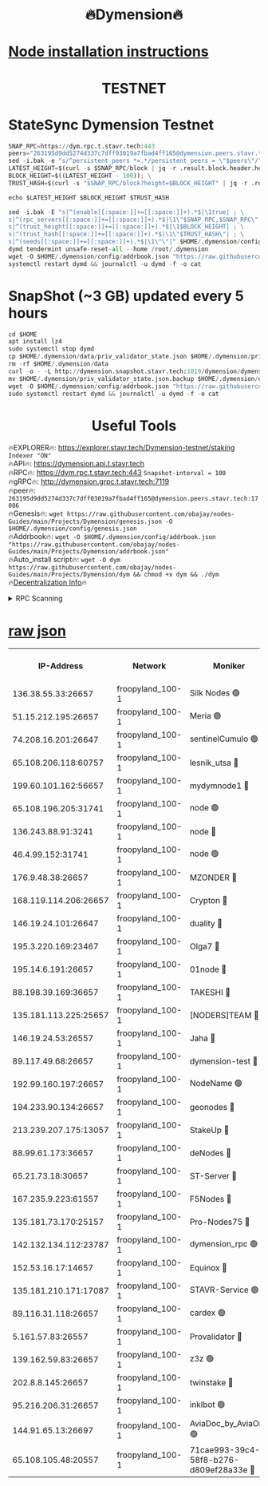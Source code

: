 <h1 align="center"> 🔥Dymension🔥</h1>

[Node installation instructions](https://github.com/obajay/nodes-Guides/tree/main/Projects/Dymension)
=

<h1 align="center"> TESTNET</h1>

# StateSync Dymension Testnet
```python
SNAP_RPC=https://dym.rpc.t.stavr.tech:443
peers="263195d9dd5274d337c7dff03019a7fbad4ff165@dymension.peers.stavr.tech:17086"
sed -i.bak -e "s/^persistent_peers *=.*/persistent_peers = \"$peers\"/" $HOME/.dymension/config/config.toml
LATEST_HEIGHT=$(curl -s $SNAP_RPC/block | jq -r .result.block.header.height); \
BLOCK_HEIGHT=$((LATEST_HEIGHT - 100)); \
TRUST_HASH=$(curl -s "$SNAP_RPC/block?height=$BLOCK_HEIGHT" | jq -r .result.block_id.hash)

echo $LATEST_HEIGHT $BLOCK_HEIGHT $TRUST_HASH

sed -i.bak -E "s|^(enable[[:space:]]+=[[:space:]]+).*$|\1true| ; \
s|^(rpc_servers[[:space:]]+=[[:space:]]+).*$|\1\"$SNAP_RPC,$SNAP_RPC\"| ; \
s|^(trust_height[[:space:]]+=[[:space:]]+).*$|\1$BLOCK_HEIGHT| ; \
s|^(trust_hash[[:space:]]+=[[:space:]]+).*$|\1\"$TRUST_HASH\"| ; \
s|^(seeds[[:space:]]+=[[:space:]]+).*$|\1\"\"|" $HOME/.dymension/config/config.toml
dymd tendermint unsafe-reset-all --home /root/.dymension
wget -O $HOME/.dymension/config/addrbook.json "https://raw.githubusercontent.com/obajay/nodes-Guides/main/Projects/Dymension/addrbook.json"
systemctl restart dymd && journalctl -u dymd -f -o cat

```
# SnapShot (~3 GB) updated every 5 hours
```python
cd $HOME
apt install lz4
sudo systemctl stop dymd
cp $HOME/.dymension/data/priv_validator_state.json $HOME/.dymension/priv_validator_state.json.backup
rm -rf $HOME/.dymension/data
curl -o - -L http://dymension.snapshot.stavr.tech:1019/dymension/dymension-snap.tar.lz4 | lz4 -c -d - | tar -x -C $HOME/.dymension --strip-components 2
mv $HOME/.dymension/priv_validator_state.json.backup $HOME/.dymension/data/priv_validator_state.json
wget -O $HOME/.dymension/config/addrbook.json "https://raw.githubusercontent.com/obajay/nodes-Guides/main/Projects/Dymension/addrbook.json"
sudo systemctl restart dymd && journalctl -u dymd -f -o cat
```

 <h1 align="center"> Useful Tools</h1>

🔥EXPLORER🔥:     https://explorer.stavr.tech/Dymension-testnet/staking        `Indexer "ON"` \
🔥API🔥:          https://dymension.api.t.stavr.tech \
🔥RPC🔥:          https://dym.rpc.t.stavr.tech:443                  `Snapshot-interval = 100` \
🔥gRPC🔥:         http://dymension.grpc.t.stavr.tech:7119 \
🔥peer🔥:         `263195d9dd5274d337c7dff03019a7fbad4ff165@dymension.peers.stavr.tech:17086` \
🔥Genesis🔥:     ```wget https://raw.githubusercontent.com/obajay/nodes-Guides/main/Projects/Dymension/genesis.json -O $HOME/.dymension/config/genesis.json``` \
🔥Addrbook🔥:    ```wget -O $HOME/.dymension/config/addrbook.json "https://raw.githubusercontent.com/obajay/nodes-Guides/main/Projects/Dymension/addrbook.json"``` \
🔥Auto_install script🔥: ```wget -O dym https://raw.githubusercontent.com/obajay/nodes-Guides/main/Projects/Dymension/dym && chmod +x dym && ./dym``` \
🔥[Decentralization Info](https://github.com/obajay/StateSync-snapshots/tree/main/Projects/Dymension/Decentralization)🔥


<details>
<summary>RPC Scanning</summary>

<h2 align="center"> We scan nodes in real time every 4 hours. And we provide the final result of RPC endpoints.
We cannot influence the operation of these nodes in any way. </h2>


```python
If Voting Power is higher than 0 --> then the Node is a validator of the network and may be subject to attack and be a potential threat to the chain.
```
```python
We marked such validators with a red symbol
```

</details>

[raw json](https://rpc-check.dymt.stavr.tech/dymt/rpc-dymt-result.json)
=


<table><tr><th>IP-Address</th><th>Network</th><th>Moniker</th><th>Latest Block Height</th><th>Earliest Block Height</th><th>Catching Up</th><th>Tx Index</th><th>Voting Power</th><th>Scan Time</th></tr><tr><td>136.38.55.33:26657</td><td>froopyland_100-1</td><td>Silk Nodes 🟢</td><td>2428660</td><td>1</td><td>False</td><td>on</td><td>0</td><td>2024-02-04T10:29:28.922310318UTC</td></tr><tr><td>51.15.212.195:26657</td><td>froopyland_100-1</td><td>Meria 🟢</td><td>1651535</td><td>1238063</td><td>False</td><td>on</td><td>0</td><td>2024-02-04T10:28:15.677960005UTC</td></tr><tr><td>74.208.16.201:26647</td><td>froopyland_100-1</td><td>sentinelCumulo 🟢</td><td>2428648</td><td>1652923</td><td>False</td><td>on</td><td>0</td><td>2024-02-04T10:28:20.039724013UTC</td></tr><tr><td>65.108.206.118:60757</td><td>froopyland_100-1</td><td>lesnik_utsa 🔴</td><td>2428651</td><td>1652923</td><td>False</td><td>on</td><td>1</td><td>2024-02-04T10:28:39.675147491UTC</td></tr><tr><td>199.60.101.162:56657</td><td>froopyland_100-1</td><td>mydymnode1 🔴</td><td>2428651</td><td>1652923</td><td>False</td><td>off</td><td>3</td><td>2024-02-04T10:28:40.400804479UTC</td></tr><tr><td>65.108.196.205:31741</td><td>froopyland_100-1</td><td>node 🟢</td><td>2428655</td><td>1652923</td><td>False</td><td>on</td><td>0</td><td>2024-02-04T10:29:03.775244020UTC</td></tr><tr><td>136.243.88.91:3241</td><td>froopyland_100-1</td><td>node 🔴</td><td>2428657</td><td>1652923</td><td>False</td><td>on</td><td>1</td><td>2024-02-04T10:29:12.511801739UTC</td></tr><tr><td>46.4.99.152:31741</td><td>froopyland_100-1</td><td>node 🟢</td><td>2428657</td><td>1652923</td><td>False</td><td>on</td><td>0</td><td>2024-02-04T10:29:14.847274907UTC</td></tr><tr><td>176.9.48.38:26657</td><td>froopyland_100-1</td><td>MZONDER 🔴</td><td>2428659</td><td>1652923</td><td>False</td><td>on</td><td>1</td><td>2024-02-04T10:29:23.405517528UTC</td></tr><tr><td>168.119.114.206:26657</td><td>froopyland_100-1</td><td>Crypton 🔴</td><td>2428661</td><td>1652923</td><td>False</td><td>off</td><td>1</td><td>2024-02-04T10:29:35.908326708UTC</td></tr><tr><td>146.19.24.101:26647</td><td>froopyland_100-1</td><td>duality 🔴</td><td>2428654</td><td>1655313</td><td>False</td><td>on</td><td>1</td><td>2024-02-04T10:28:56.404845333UTC</td></tr><tr><td>195.3.220.169:23467</td><td>froopyland_100-1</td><td>Olga7 🔴</td><td>2428659</td><td>1655313</td><td>False</td><td>on</td><td>1</td><td>2024-02-04T10:29:23.935840192UTC</td></tr><tr><td>195.14.6.191:26657</td><td>froopyland_100-1</td><td>01node 🔴</td><td>2428661</td><td>1655732</td><td>False</td><td>on</td><td>1</td><td>2024-02-04T10:29:35.640505293UTC</td></tr><tr><td>88.198.39.169:36657</td><td>froopyland_100-1</td><td>TAKESHI 🔴</td><td>2428648</td><td>1656584</td><td>False</td><td>on</td><td>1</td><td>2024-02-04T10:28:20.353742150UTC</td></tr><tr><td>135.181.113.225:25657</td><td>froopyland_100-1</td><td>[NODERS]TEAM 🔴</td><td>2428656</td><td>1656584</td><td>False</td><td>on</td><td>1</td><td>2024-02-04T10:29:06.913479590UTC</td></tr><tr><td>146.19.24.53:26557</td><td>froopyland_100-1</td><td>Jaha 🔴</td><td>2428657</td><td>1656584</td><td>False</td><td>off</td><td>1</td><td>2024-02-04T10:29:11.787246668UTC</td></tr><tr><td>89.117.49.68:26657</td><td>froopyland_100-1</td><td>dymension-test 🔴</td><td>2428661</td><td>1723012</td><td>False</td><td>on</td><td>1</td><td>2024-02-04T10:29:36.226757998UTC</td></tr><tr><td>192.99.160.197:26657</td><td>froopyland_100-1</td><td>NodeName 🟢</td><td>1829304</td><td>1826584</td><td>False</td><td>on</td><td>0</td><td>2024-02-04T10:29:42.018058717UTC</td></tr><tr><td>194.233.90.134:26657</td><td>froopyland_100-1</td><td>geonodes 🔴</td><td>2428654</td><td>2015001</td><td>False</td><td>on</td><td>1</td><td>2024-02-04T10:28:57.275958709UTC</td></tr><tr><td>213.239.207.175:13057</td><td>froopyland_100-1</td><td>StakeUp 🔴</td><td>2428662</td><td>2060558</td><td>False</td><td>off</td><td>1</td><td>2024-02-04T10:29:42.318362671UTC</td></tr><tr><td>88.99.61.173:36657</td><td>froopyland_100-1</td><td>deNodes 🔴</td><td>2428655</td><td>2077398</td><td>False</td><td>off</td><td>1</td><td>2024-02-04T10:29:04.025847715UTC</td></tr><tr><td>65.21.73.18:30657</td><td>froopyland_100-1</td><td>ST-Server 🔴</td><td>2428648</td><td>2082417</td><td>False</td><td>on</td><td>1</td><td>2024-02-04T10:28:16.808707528UTC</td></tr><tr><td>167.235.9.223:61557</td><td>froopyland_100-1</td><td>F5Nodes 🔴</td><td>2428652</td><td>2100380</td><td>False</td><td>off</td><td>1</td><td>2024-02-04T10:28:44.775009296UTC</td></tr><tr><td>135.181.73.170:25157</td><td>froopyland_100-1</td><td>Pro-Nodes75 🔴</td><td>2428650</td><td>2128650</td><td>False</td><td>on</td><td>1</td><td>2024-02-04T10:28:33.145663665UTC</td></tr><tr><td>142.132.134.112:23787</td><td>froopyland_100-1</td><td>dymension_rpc 🟢</td><td>2428654</td><td>2128654</td><td>False</td><td>on</td><td>0</td><td>2024-02-04T10:28:55.726649017UTC</td></tr><tr><td>152.53.16.17:14657</td><td>froopyland_100-1</td><td>Equinox 🔴</td><td>2428648</td><td>2169800</td><td>False</td><td>on</td><td>1</td><td>2024-02-04T10:28:19.142028086UTC</td></tr><tr><td>135.181.210.171:17087</td><td>froopyland_100-1</td><td>STAVR-Service 🟢</td><td>2428649</td><td>2225118</td><td>False</td><td>on</td><td>0</td><td>2024-02-04T10:28:26.178011086UTC</td></tr><tr><td>89.116.31.118:26657</td><td>froopyland_100-1</td><td>cardex 🟢</td><td>2428653</td><td>2339417</td><td>False</td><td>on</td><td>0</td><td>2024-02-04T10:28:51.324098015UTC</td></tr><tr><td>5.161.57.83:26557</td><td>froopyland_100-1</td><td>Provalidator 🔴</td><td>2428647</td><td>2339618</td><td>False</td><td>on</td><td>1</td><td>2024-02-04T10:28:16.369093165UTC</td></tr><tr><td>139.162.59.83:26657</td><td>froopyland_100-1</td><td>z3z 🟢</td><td>2428649</td><td>2374973</td><td>False</td><td>on</td><td>0</td><td>2024-02-04T10:28:23.773266249UTC</td></tr><tr><td>202.8.8.145:26657</td><td>froopyland_100-1</td><td>twinstake 🔴</td><td>2428657</td><td>2384116</td><td>False</td><td>off</td><td>1</td><td>2024-02-04T10:29:11.327602564UTC</td></tr><tr><td>95.216.206.31:26657</td><td>froopyland_100-1</td><td>inklbot 🟢</td><td>2428657</td><td>2413412</td><td>False</td><td>on</td><td>0</td><td>2024-02-04T10:29:12.239878604UTC</td></tr><tr><td>144.91.65.13:26697</td><td>froopyland_100-1</td><td>AviaDoc_by_AviaOne 🟢</td><td>2428650</td><td>2419017</td><td>False</td><td>on</td><td>0</td><td>2024-02-04T10:28:32.725427975UTC</td></tr><tr><td>65.108.105.48:20557</td><td>froopyland_100-1</td><td>71cae993-39c4-58f8-b276-d809ef28a33e 🔴</td><td>2428654</td><td>2422923</td><td>False</td><td>on</td><td>1</td><td>2024-02-04T10:28:56.061270793UTC</td></tr></table>
